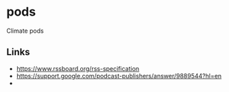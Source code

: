 # pods
Climate pods

## Links
 * https://www.rssboard.org/rss-specification
 * https://support.google.com/podcast-publishers/answer/9889544?hl=en
 * 
